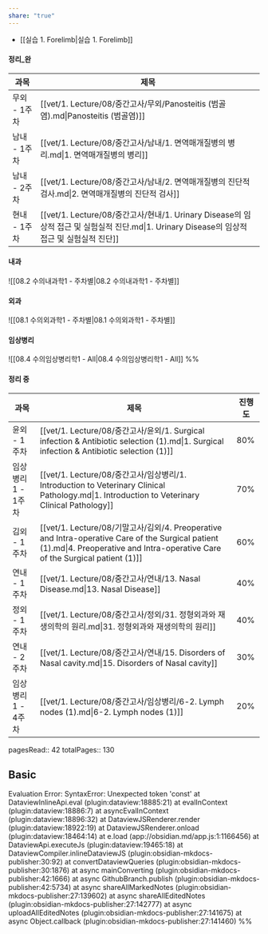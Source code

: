 ```yaml
---
share: "true"
---
```


- [[실습 1. Forelimb|실습 1. Forelimb]]
#### 정리_완

| 과목       | 제목                                                                                                          |
| -------- | ----------------------------------------------------------------------------------------------------------- |
| 무외 - 1주차 | [[vet/1. Lecture/08/중간고사/무외/Panosteitis (범골염).md\|Panosteitis (범골염)]]                                       |
| 남내 - 1주차 | [[vet/1. Lecture/08/중간고사/남내/1. 면역매개질병의 병리.md\|1. 면역매개질병의 병리]]                                               |
| 남내 - 2주차 | [[vet/1. Lecture/08/중간고사/남내/2. 면역매개질병의 진단적 검사.md\|2. 면역매개질병의 진단적 검사]]                                       |
| 현내 - 1주차 | [[vet/1. Lecture/08/중간고사/현내/1. Urinary Disease의 임상적 접근 및 실험실적 진단.md\|1. Urinary Disease의 임상적 접근 및 실험실적 진단]] |


#### 내과
![[08.2 수의내과학1 - 주차별|08.2 수의내과학1 - 주차별]]

#### 외과
![[08.1 수의외과학1 - 주차별|08.1 수의외과학1 - 주차별]]




#### 임상병리
![[08.4 수의임상병리학1 - All|08.4 수의임상병리학1 - All]]
%%
#### 정리 중
| 과목          | 제목                                                                                                                                                                          | 진행도 |
| ----------- | --------------------------------------------------------------------------------------------------------------------------------------------------------------------------- | --- |
| 윤외 - 1주차    | [[vet/1. Lecture/08/중간고사/윤외/1. Surgical infection & Antibiotic selection (1).md\|1. Surgical infection & Antibiotic selection (1)]]                                         | 80% |
| 임상병리1 - 1주차 | [[vet/1. Lecture/08/중간고사/임상병리/1. Introduction to Veterinary Clinical Pathology.md\|1. Introduction to Veterinary Clinical Pathology]]                                       | 70% |
| 김외 - 1주차    | [[vet/1. Lecture/08/기말고사/김외/4. Preoperative and Intra-operative Care of the Surgical patient (1).md\|4. Preoperative and Intra-operative Care of the Surgical patient (1)]] | 60% |
| 연내 - 1주차    | [[vet/1. Lecture/08/중간고사/연내/13. Nasal Disease.md\|13. Nasal Disease]]                                                                                                       | 40% |
| 정외 - 1주차    | [[vet/1. Lecture/08/중간고사/정외/31. 정형외과와 재생의학의 원리.md\|31. 정형외과와 재생의학의 원리]]                                                                                                     | 40% |
| 연내 - 2주차    | [[vet/1. Lecture/08/중간고사/연내/15. Disorders of Nasal cavity.md\|15. Disorders of Nasal cavity]]                                                                               | 30% |
| 임상병리1 - 4주차 | [[vet/1. Lecture/08/중간고사/임상병리/6-2. Lymph nodes (1).md\|6-2. Lymph nodes (1)]]                                                                                               | 20% |





pagesRead:: 42
totalPages:: 130

## Basic 

Evaluation Error: SyntaxError: Unexpected token 'const'
    at DataviewInlineApi.eval (plugin:dataview:18885:21)
    at evalInContext (plugin:dataview:18886:7)
    at asyncEvalInContext (plugin:dataview:18896:32)
    at DataviewJSRenderer.render (plugin:dataview:18922:19)
    at DataviewJSRenderer.onload (plugin:dataview:18464:14)
    at e.load (app://obsidian.md/app.js:1:1166456)
    at DataviewApi.executeJs (plugin:dataview:19465:18)
    at DataviewCompiler.inlineDataviewJS (plugin:obsidian-mkdocs-publisher:30:92)
    at convertDataviewQueries (plugin:obsidian-mkdocs-publisher:30:1876)
    at async mainConverting (plugin:obsidian-mkdocs-publisher:42:1666)
    at async GithubBranch.publish (plugin:obsidian-mkdocs-publisher:42:5734)
    at async shareAllMarkedNotes (plugin:obsidian-mkdocs-publisher:27:139602)
    at async shareAllEditedNotes (plugin:obsidian-mkdocs-publisher:27:142777)
    at async uploadAllEditedNotes (plugin:obsidian-mkdocs-publisher:27:141675)
    at async Object.callback (plugin:obsidian-mkdocs-publisher:27:141460)
%%